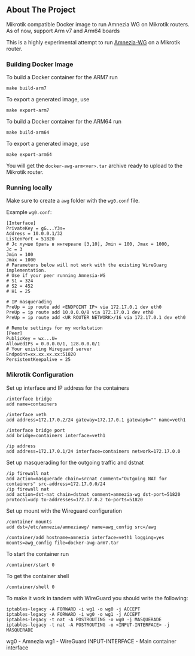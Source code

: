 ## About The Project
Mikrotik compatible Docker image to run Amnezia WG on Mikrotik routers. As of now, support Arm v7 and Arm64 boards

This is a highly experimental attempt to run [Amnezia-WG](https://github.com/amnezia-vpn/amnezia-wg) on a Mikrotik router. 

### Building Docker Image

To build a Docker container for the ARM7 run
```
make build-arm7
```
To export a generated image, use
```
make export-arm7
```
To build a Docker container for the ARM64 run
```
make build-arm64
```
To export a generated image, use
```
make export-arm64
```

You will get the `docker-awg-arm<ver>.tar` archive ready to upload to the Mikrotik router.

### Running locally

Make sure to create a `awg` folder with the `wg0.conf` file.

Example `wg0.conf`:

```
[Interface]
PrivateKey = gG...Y3s=
Address = 10.0.0.1/32
ListenPort = 51820
# Jc лучше брать в интервале [3,10], Jmin = 100, Jmax = 1000,
Jc = 3
Jmin = 100
Jmax = 1000
# Parameters below will not work with the existing WireGuarg implementation.
# Use if your peer running Amnesia-WG
# S1 = 324
# S2 = 452
# H1 = 25

# IP masquerading
PreUp = ip route add <ENDPOINT IP> via 172.17.0.1 dev eth0
PreUp = ip route add 10.0.0.0/8 via 172.17.0.1 dev eth0
PreUp = ip route add <UR ROUTER NETWORK>/16 via 172.17.0.1 dev eth0

# Remote settings for my workstation
[Peer]
PublicKey = wx...U=
AllowedIPs = 0.0.0.0/1, 128.0.0.0/1
# Your existing Wireguard server
Endpoint=xx.xx.xx.xx:51820
PersistentKeepalive = 25

```

### Mikrotik Configuration

Set up interface and IP address for the containers

```
/interface bridge
add name=containers

/interface veth
add address=172.17.0.2/24 gateway=172.17.0.1 gateway6="" name=veth1

/interface bridge port
add bridge=containers interface=veth1

/ip address
add address=172.17.0.1/24 interface=containers network=172.17.0.0
```
Set up masquerading for the outgoing traffic and dstnat

```
/ip firewall nat
add action=masquerade chain=srcnat comment="Outgoing NAT for containers" src-address=172.17.0.0/24
/ip firewall nat
add action=dst-nat chain=dstnat comment=amnezia-wg dst-port=51820 protocol=udp to-addresses=172.17.0.2 to-ports=51820
```

Set up mount with the Wireguard configuration

```
/container mounts
add dst=/etc/amnezia/amneziawg/ name=awg_config src=/awg

/container/add hostname=amnezia interface=veth1 logging=yes mounts=awg_config file=docker-awg-arm7.tar
```

To start the container run

```
/container/start 0
```

To get the container shell

```
/container/shell 0
```

To make it work in tandem with WireGuard you should write the following:
```
iptables-legacy -A FORWARD -i wg1 -o wg0 -j ACCEPT
iptables-legacy -A FORWARD -i wg0 -o wg1 -j ACCEPT
iptables-legacy -t nat -A POSTROUTING -o wg0 -j MASQUERADE
iptables-legacy -t nat -A POSTROUTING -o <INPUT-INTERFACE> -j MASQUERADE
```
wg0 - Amnezia
wg1 - WireGuard
INPUT-INTERFACE - Main container interface
